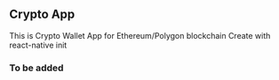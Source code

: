 ## Crypto App
This is  Crypto Wallet App for Ethereum/Polygon blockchain
Create with react-native init

### To be added